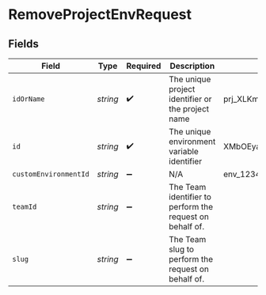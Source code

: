 # RemoveProjectEnvRequest


## Fields

| Field                                                    | Type                                                     | Required                                                 | Description                                              | Example                                                  |
| -------------------------------------------------------- | -------------------------------------------------------- | -------------------------------------------------------- | -------------------------------------------------------- | -------------------------------------------------------- |
| `idOrName`                                               | *string*                                                 | :heavy_check_mark:                                       | The unique project identifier or the project name        | prj_XLKmu1DyR1eY7zq8UgeRKbA7yVLA                         |
| `id`                                                     | *string*                                                 | :heavy_check_mark:                                       | The unique environment variable identifier               | XMbOEya1gUUO1ir4                                         |
| `customEnvironmentId`                                    | *string*                                                 | :heavy_minus_sign:                                       | N/A                                                      | env_1234567890                                           |
| `teamId`                                                 | *string*                                                 | :heavy_minus_sign:                                       | The Team identifier to perform the request on behalf of. |                                                          |
| `slug`                                                   | *string*                                                 | :heavy_minus_sign:                                       | The Team slug to perform the request on behalf of.       |                                                          |